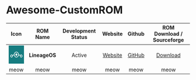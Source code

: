 # Awesome-CustomROM

|                          Icon                          |   ROM Name    | Development Status |              Website              |                 Github                 |         ROM Download / Sourceforge          |
| :----------------------------------------------------: | :-----------: | :----------------: | :-------------------------------: | :------------------------------------: | :-----------------------------------------: |
| <img src="Icons/lineageos.png" width="50" height="50"> | **LineageOS** |       Active       | [Website](https://lineageos.org/) | [GitHub](https://github.com/LineageOS) | [Download](https://download.lineageos.org/) |
|                          meow                          |     meow      |        meow        |               meow                |                  meow                  |                    meow                     |
